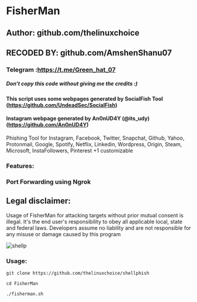 # FisherMan
## Author: github.com/thelinuxchoice
## RECODED BY: github.com/AmshenShanu07
### Telegram :https://t.me/Green_hat_07
##### Don't copy this code without giving me the credits :) 
#### This script uses some webpages generated by SocialFish Tool (https://github.com/UndeadSec/SocialFish)
#### Instagram webpage generated by An0nUD4Y (@its_udy) (https://github.com/An0nUD4Y)

Phishing Tool for Instagram, Facebook, Twitter, Snapchat, Github, Yahoo, Protonmail, Google, Spotify, Netflix, Linkedin, Wordpress, Origin, Steam, Microsoft, InstaFollowers, Pinterest +1 customizable

### Features:
### Port Forwarding using Ngrok

## Legal disclaimer:

Usage of FisherMan for attacking targets without prior mutual consent is illegal. It's the end user's responsibility to obey all applicable local, state and federal laws. Developers assume no liability and are not responsible for any misuse or damage caused by this program 

![shellp](https://user-images.githubusercontent.com/34893261/43082609-d6273f58-8e6a-11e8-97f3-df56e03ad83d.png)

### Usage:
```
git clone https://github.com/thelinuxchoice/shellphish
```
```
cd FisherMan
```
```
./fisherman.sh
```

